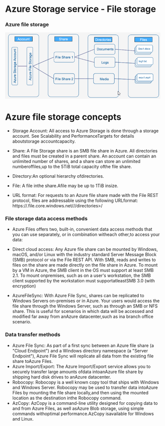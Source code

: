 # Azure Storage service - File storage

### Azure file storage

![](../../images/file_storage.png)

# Azure file storage concepts
* Storage Account: All access to Azure Storage is done through a storage account. See Scalability and PerformanceTargets for details aboutstorage accountcapacity.

* Share: A File Storage share is an SMB file share in Azure. All directories and files must be created in a parent share. An account can contain an unlimited number of shares, and a share can store an unlimited numberoffiles,up to the 5TiB total capacity ofthe file share.

* Directory:An optional hierarchy ofdirectories.  

* File: A file inthe share.Afile may be up to 1TiB insize. 

* URL format: For requests to an Azure file share made with the File REST protocol, files are addressable using the following URLformat:
https://<storage account>.file.core.windows.net/<share>/<directory>/directories>/<file>

### File storage data access methods

* Azure Files offers two, built-in, convenient data access methods that you can use separately, or in combination witheach other,to access your data:

* Direct cloud access: Any Azure file share can be mounted by Windows, macOS, and/or Linux with the industry standard Server Message Block (SMB) protocol or via the File REST API. With SMB, reads and writes to files on the share are made directly on the file share in Azure. To mount by a VM in Azure, the SMB client in the OS must support at least SMB 2.1. To mount onpremises, such as on a user's workstation, the SMB client supported by the workstation must supportatleastSMB 3.0 (with encryption)

* AzureFileSync: With Azure File Sync, shares can be replicated to Windows Servers on-premises or in Azure. Your users would access the file share through the Windows Server, such as through an SMB or NFS share. This is useful for scenarios in which data will be accessed and modified far away from anAzure datacenter,such as ina branch office scenario.

### Data transfer methods
* Azure File Sync: As part of a first sync between an Azure file share (a "Cloud Endpoint") and a Windows directory namespace (a "Server Endpoint"), Azure File Sync will replicate all data from the existing file share toAzure Files.
* Azure Import/Export: The Azure Import/Export service allows you to securely transfer large amounts ofdata intoanAzure file share by shipping hard disk drives to anAzure datacenter.
* Robocopy: Robocopy is a well known copy tool that ships with Windows and Windows Server. Robocopy may be used to transfer data intoAzure Files by mounting the file share locally,and then using the mounted location as the destination inthe Robocopy command.
* AzCopy: AzCopy is a command-line utility designed for copying data to and from Azure Files, as well asAzure Blob storage, using simple commands withoptimal performance.AzCopy isavailable for Windows and Linux.